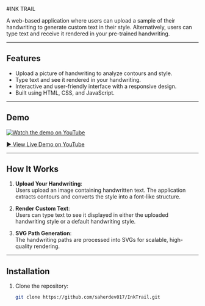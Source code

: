 #INK TRAIL

A web-based application where users can upload a sample of their handwriting to generate custom text in their style. Alternatively, users can type text and receive it rendered in your pre-trained handwriting.

---

## Features
- Upload a picture of handwriting to analyze contours and style.
- Type text and see it rendered in your handwriting.
- Interactive and user-friendly interface with a responsive design.
- Built using HTML, CSS, and JavaScript.

---

## Demo
[![Watch the demo on YouTube](https://img.youtube.com/vi/eKGKVnFmdgw/0.jpg)](https://youtu.be/eKGKVnFmdgw?feature=shared)

[▶️ View Live Demo on YouTube](https://youtu.be/eKGKVnFmdgw?feature=shared)


---

## How It Works
1. **Upload Your Handwriting**:  
   Users upload an image containing handwritten text. The application extracts contours and converts the style into a font-like structure.

2. **Render Custom Text**:  
   Users can type text to see it displayed in either the uploaded handwriting style or a default handwriting style.

3. **SVG Path Generation**:  
   The handwriting paths are processed into SVGs for scalable, high-quality rendering.

---

## Installation

1. Clone the repository:
   ```bash
   git clone https://github.com/saherdev017/InkTrail.git

   
